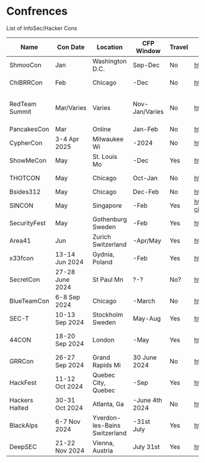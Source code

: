 # Confrences
List of InfoSec/Hacker Cons

|Name|Con Date|Location|CFP Window|Travel|Website|Contact|Note|
|---|---|---|---|---|---|---|---|
|ShmooCon|Jan|Washington D.C.|Sep-Dec|No|https://www.shmoocon.org|Last One!|
|ChiBRRCon|Feb|Chicago|-Dec|No|https://chibrrcon.com/|Rico LaFosse||
|RedTeam Summit|Mar/Varies|Varies|Nov-Jan/Varies|No|https://redteamsummit.com||Cabal, must CFP for tix|
|PancakesCon|Mar|Online|Jan-Feb|No|https://pancakescon.com/|Lesley||
|CypherCon|3-4 Apr 2025|Milwaukee Wi|-2024|No|https://cyphercon.com/|Michael Goeztman||
|ShowMeCon|May|St. Louis Mo|-Dec|Yes|https://showmecon.com|||
|THOTCON|May|Chicago|Oct-Jan|No|https://www.thotcon.org|Nick Percoco||
|Bsides312|May|Chicago|Dec-Feb|No|https://bsides312.org/|Robert/Heal||
|SINCON|May|Singapore|-Feb|Yes|https://www.infosec-city.com/|||
|SecurityFest|May|Gothenburg Sweden|-Feb|Yes|https://securityfest.com/|||
|Area41|Jun|Zurich Switzerland|-Apr/May|Yes|https://area41.io/|Short CFP window||
|x33fcon|13-14 Jun 2024|Gydnia, Poland|-Feb|Yes|https://www.x33fcon.com|||
|SecretCon|27-28 June 2024|St Paul Mn|?-?|No?|https://www.secretcon.com|||
|BlueTeamCon|6-8 Sep 2024|Chicago|-March|No|https://blueteamcon.com/|Frank||
|SEC-T|10-13 Sep 2024|Stockholm Sweden|May-Aug|Yes|https://www.sec-t.org/|||
|44CON|18-20 Sep 2024|London|-May|Yes|https://44con.com/|Shares CFP system w/ SINCON||
|GRRCon|26-27 Sep 2024|Grand Rapids Mi|30 June 2024|No|https://grrcon.com/|||
|HackFest|11-12 Oct 2024|Quebec City, Quebec|-Sep|Yes|https://hackfest.ca|Patrick Mathieu||
|Hackers Halted|30-31 Oct 2024|Atlanta, Ga|-June 4th 2024|No|https://hackerhalted.com/||Missed CFP|
|BlackAlps|6-7 Nov 2024|Yverdon-les-Bains Switzerland|-31st July|Yes|https://www.blackalps.ch|||
|DeepSEC|21-22 Nov 2024|Vienna, Austria|July 31st|Yes|https://deepsec.net|||